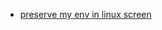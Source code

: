 * [preserve my env in linux screen](https://stackoverflow.com/questions/27157420/preserve-my-env-in-linux-screen)
